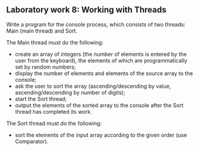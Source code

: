 ## Laboratory work 8: Working with Threads
 

Write a program for the console process, which consists of two threads: Main (main thread) and Sort.


The Main thread must do the following:

 - create an array of integers (the number of elements is entered by the user from the keyboard), 
 the elements of which are programmatically set by random numbers;
 - display the number of elements and elements of the source array to the console;
 - ask the user to sort the array (ascending/descending by value, ascending/descending by number of digits);
 - start the Sort thread;
 - output the elements of the sorted array to the console after the Sort thread has completed its work.

 

The Sort thread must do the following:  

- sort the elements of the input array according to the given order (use Comparator).
